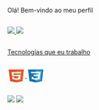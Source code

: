 Olá! Bem-vindo ao meu perfil

##

<div>
  <a href="https://github.com/feliperogerio1">
  <img height="100cm" src="https://github-readme-stats.vercel.app/api?username=feliperogerio1&show_icons=true&color=white&include_all_commits=true">
  <img height="100cm" src="https://github-readme-stats.vercel.app/api/top-langs/?username=feliperogerio1&hide_progress=true&layout=compact">
</div>

##
Tecnologias que eu trabalho  
<div style="display: inline_block"><br>
  <img align="center" alt="Fr-HTML" height="30" width="40" src="https://raw.githubusercontent.com/devicons/devicon/master/icons/html5/html5-original.svg">
  <img align="center" alt="Fr-CSS" height="30" width="40" src="https://raw.githubusercontent.com/devicons/devicon/master/icons/css3/css3-original.svg">
</div>

##

<div>
  <a href = "mailto:xfeliperogeriox@gmail.com"><img src="https://img.shields.io/badge/-Gmail-%23333?style=for-the-badge&logo=gmail&logoColor=white" target="_blank"></a>
  <a href="https://www.linkedin.com/in/felipe-rogério-175897266/" target="_blank"><img src="https://img.shields.io/badge/-LinkedIn-%230077B5?style=for-the-badge&logo=linkedin&logoColor=white" target="_blank"></a> 
</div>
